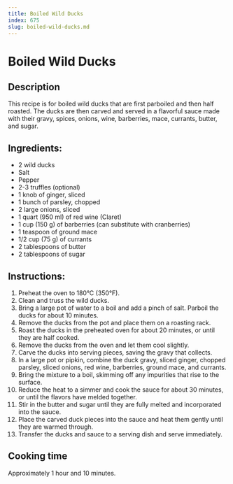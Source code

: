 ```yaml
---
title: Boiled Wild Ducks
index: 675
slug: boiled-wild-ducks.md
---
```


# Boiled Wild Ducks

## Description
This recipe is for boiled wild ducks that are first parboiled and then half roasted. The ducks are then carved and served in a flavorful sauce made with their gravy, spices, onions, wine, barberries, mace, currants, butter, and sugar.

## Ingredients:
- 2 wild ducks
- Salt
- Pepper
- 2-3 truffles (optional)
- 1 knob of ginger, sliced
- 1 bunch of parsley, chopped
- 2 large onions, sliced
- 1 quart (950 ml) of red wine (Claret)
- 1 cup (150 g) of barberries (can substitute with cranberries)
- 1 teaspoon of ground mace
- 1/2 cup (75 g) of currants
- 2 tablespoons of butter
- 2 tablespoons of sugar

## Instructions:
1. Preheat the oven to 180°C (350°F).
2. Clean and truss the wild ducks.
3. Bring a large pot of water to a boil and add a pinch of salt. Parboil the ducks for about 10 minutes.
4. Remove the ducks from the pot and place them on a roasting rack.
5. Roast the ducks in the preheated oven for about 20 minutes, or until they are half cooked.
6. Remove the ducks from the oven and let them cool slightly.
7. Carve the ducks into serving pieces, saving the gravy that collects.
8. In a large pot or pipkin, combine the duck gravy, sliced ginger, chopped parsley, sliced onions, red wine, barberries, ground mace, and currants.
9. Bring the mixture to a boil, skimming off any impurities that rise to the surface.
10. Reduce the heat to a simmer and cook the sauce for about 30 minutes, or until the flavors have melded together.
11. Stir in the butter and sugar until they are fully melted and incorporated into the sauce.
12. Place the carved duck pieces into the sauce and heat them gently until they are warmed through.
13. Transfer the ducks and sauce to a serving dish and serve immediately.

## Cooking time
Approximately 1 hour and 10 minutes.